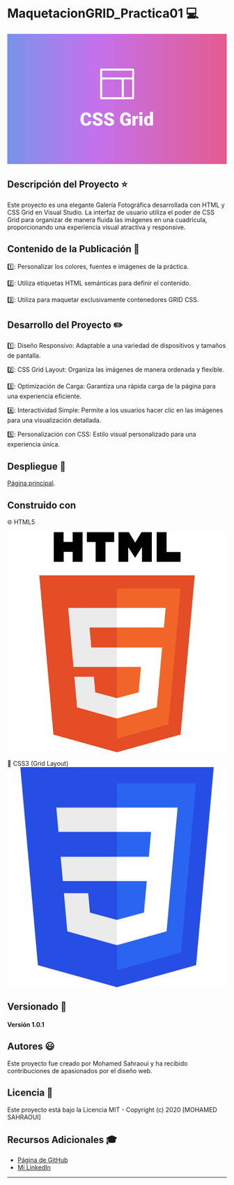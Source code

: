 # MaquetacionGRID_Practica01 :computer:

![GridMaster Logo](img/css-grid-intro.jpg)

## Descripción del Proyecto :star:
Este proyecto es una elegante Galería Fotográfica desarrollada con HTML y CSS Grid en Visual Studio. La interfaz de usuario utiliza el poder de CSS Grid para organizar de manera fluida las imágenes en una cuadrícula, proporcionando una experiencia visual atractiva y responsive.

## Contenido de la Publicación :bookmark:
1️⃣: Personalizar los colores, fuentes e imágenes de la práctica.

2️⃣: Utiliza etiquetas HTML semánticas para definir el contenido.

3️⃣: Utiliza para maquetar exclusivamente contenedores GRID CSS.


## Desarrollo del Proyecto :pencil2:
1️⃣: Diseño Responsivo: Adaptable a una variedad de dispositivos y tamaños de pantalla.

2️⃣: CSS Grid Layout: Organiza las imágenes de manera ordenada y flexible.

3️⃣: Optimización de Carga: Garantiza una rápida carga de la página para una experiencia eficiente.

4️⃣: Interactividad Simple: Permite a los usuarios hacer clic en las imágenes para una visualización detallada.

5️⃣: Personalización con CSS: Estilo visual personalizado para una experiencia única.

## Despliegue :rocket:
[Página principal](https://github.com/MohamedSahraoui21/mGridP01_SahraouiMoha).

## Construido con
 🌐 HTML5

  ![Ejemplo de Imagen](img/HTML5_logo_and_wordmark.svg.png)

 🎨 CSS3 (Grid Layout)
  ![Ejemplo de Imagen](img/CSS3_logo.svg.png)


 ## Versionado  :open_file_folder:

#### Versión 1.0.1

## Autores :smiley:
Este proyecto fue creado por Mohamed Sahraoui y ha recibido contribuciones de apasionados por el diseño web. 

## Licencia :closed_lock_with_key: 
 Este proyecto está bajo la Licencia MIT - Copyright (c) 2020 [MOHAMED SAHRAOUI]

## Recursos Adicionales :mortar_board:
- [Página de GitHub](https://github.com/MohamedSahraoui21)
- [Mi LinkedIn](https://www.linkedin.com/in/mohamed-sahraoui-1a4928293/)

---



